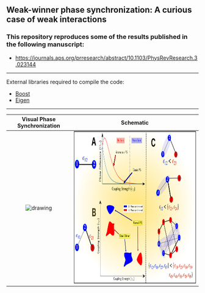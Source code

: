 ## Weak-winner phase synchronization: A curious case of weak interactions
### This repository reproduces some of the results published in the following manuscript:
* https://journals.aps.org/prresearch/abstract/10.1103/PhysRevResearch.3.023144

---
External libraries required to compile the code:
* [Boost](https://www.boost.org)
* [Eigen](https://eigen.tuxfamily.org/index.php?title=Main_Page)
---

Visual Phase Synchronization                                                     |  Schematic
:-------------------------------------------------------------------------------:|:-------------------------:
<img src="out.gif" alt="drawing" width="600" height="400"/>             |  <img src="WW_Schematic.png" alt="drawing" width="600" height="400"/>




